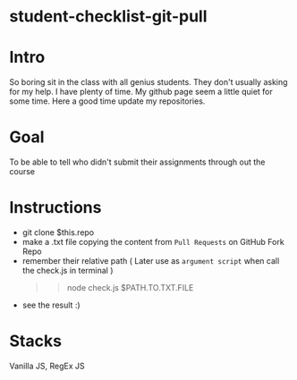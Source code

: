 # student-checklist-git-pull

# Intro
So boring sit in the class with all genius students. They don't usually asking for my help. I have plenty of time.
My github page seem a little quiet for some time. Here a good time update my repositories.

# Goal
To be able to tell who didn't submit their assignments through out the course

# Instructions
  - git clone $this.repo
  - make a .txt file copying the content from `Pull Requests` on GitHub Fork Repo
  - remember their relative path ( Later use as `argument script` when call the check.js in terminal )
    >> node check.js $PATH.TO.TXT.FILE
  - see the result :)
  
# Stacks
  Vanilla JS, RegEx JS
